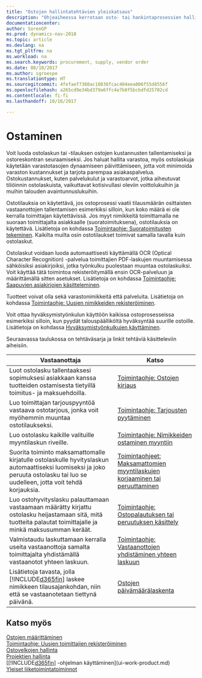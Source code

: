 ```yaml
---
title: "Ostojen hallintatehtävien yleiskatsaus"
description: "Ohjeaiheessa kerrotaan osto- tai hankintaprosessien hallinnasta ja selitetään muun muassa ostolaskujen ja -tilausten käyttöä."
documentationcenter: 
author: SorenGP
ms.prod: dynamics-nav-2018
ms.topic: article
ms.devlang: na
ms.tgt_pltfrm: na
ms.workload: na
ms.search.keywords: procurement, supply, vendor order
ms.date: 08/10/2017
ms.author: sgroespe
ms.translationtype: HT
ms.sourcegitcommit: 4fefaef7380ac10836fcac404eea006f55d8556f
ms.openlocfilehash: a265cd9e34bd379a6ffc4e7b8f5bcbdfd25702cd
ms.contentlocale: fi-fi
ms.lasthandoff: 10/16/2017

---
```

# <a name="purchasing"></a>Ostaminen
Voit luoda ostolaskun tai -tilauksen ostojen kustannusten tallentamiseksi ja ostoreskontran seuraamiseksi. Jos haluat hallita varastoa, myös ostolaskuja käytetään varastotasojen dynaamiseen päivittämiseen, jotta voit minimoida varaston kustannukset ja tarjota parempaa asiakaspalvelua. Ostokustannukset, kuten palvelukulut ja varastoarvot, jotka aiheutuvat tiliöinnin ostolaskuista, vaikuttavat kotisivullasi oleviin voittolukuihin ja muihin talouden avaintunnuslukuihin.

Ostotilauksia on käytettävä, jos ostoprosessi vaatii tilausmäärän osittaisten vastaanottojen tallentamisen esimerkiksi silloin, kun koko määrä ei ole kerralla toimittajan käytettävissä. Jos myyt nimikkeitä toimittamalla ne suoraan toimittajalta asiakkaalle (suoratoimituksena), ostotilauksia on käytettävä. Lisätietoja on kohdassa [Toimintaohje: Suoratoimitusten tekeminen](sales-how-drop-shipment.md). Kaikilta muilta osin ostotilaukset toimivat samalla tavalla kuin ostolaskut.

Ostolaskut voidaan luoda automaattisesti käyttämällä OCR (Optical Character Recognition) -palvelua toimittajien PDF-laskujen muuntamisessa sähköisiksi asiakirjoiksi, jotka työnkulku puolestaan muuntaa ostolaskuiksi. Voit käyttää tätä toimintoa rekisteröitymällä ensin OCR-palveluun ja määrittämällä sitten asetukset. Lisätietoja on kohdassa [Toimintaohje: Saapuvien asiakirjojen käsitteleminen](across-process-income-documents.md).      

Tuotteet voivat olla sekä varastonimikkeitä että palveluita. Lisätietoja on kohdassa [Toimintaohje: Uusien nimikkeiden rekisteröiminen](inventory-how-register-new-items.md).

Voit ottaa hyväksymistyönkulun käyttöön kaikissa ostoprosesseissa esimerkiksi silloin, kun pyydät talouspäälliköltä hyväksyntää suurille ostoille. Lisätietoja on kohdassa [Hyväksymistyönkulkujen käyttäminen](across-how-use-approval-workflows.md).

Seuraavassa taulukossa on tehtäväsarja ja linkit tehtäviä käsitteleviin aiheisiin.

| Vastaanottaja | Katso |
| --- | --- |
| Luot ostolasku tallentaaksesi sopimuksesi asiakkaan kanssa tuotteiden ostamisesta tietyillä toimitus- ja maksuehdoilla. |[Toimintaohje: Ostojen kirjaus](purchasing-how-record-purchases.md) |
|Luo toimittajan tarjouspyyntöä vastaava ostotarjous, jonka voit myöhemmin muuntaa ostotilaukseksi.|[Toimintaohje: Tarjousten pyytäminen](purchasing-how-request-quotes.md)|
| Luo ostolasku kaikille valituille myyntilaskun riveille. |[Toimintaohje: Nimikkeiden ostaminen myyntiin](purchasing-how-purchase-products-sale.md) |
| Suorita toiminto maksamattomalle kirjatulle ostolaskulle hyvityslaskun automaattiseksi luomiseksi ja joko peruuta ostolasku tai luo se uudelleen, jotta voit tehdä korjauksia. |[Toimintaohjeet: Maksamattomien myyntilaskujen korjaaminen tai peruuttaminen](purchasing-how-correct-cancel-unpaid-purchase-invoices.md) |
| Luo ostohyvityslasku palauttamaan vastaamaan määrätty kirjattu ostolasku heijastamaan sitä, mitä tuotteita palautat toimittajalle ja minkä maksusumman keräät. |[Toimintaohje: Ostopalautuksen tai peruutuksen käsittely](purchasing-how-register-new-vendors.md) |
|Valmistaudu laskuttamaan kerralla useita vastaanottoja samalta toimittajalta yhdistämällä vastaanotot yhteen laskuun.|[Toimintaohje: Vastaanottojen yhdistäminen yhteen laskuun](purchasing-how-to-combine-receipts.md)|
| Lisätietoja tavasta, jolla [!INCLUDE[d365fin](includes/d365fin_md.md)] laskee nimikkeen tilausajankohdan, niin että se vastaanotetaan tiettynä päivänä.|[Ostojen päivämäärälaskenta](purchasing-date-calculation-for-purchases.md)|

## <a name="see-also"></a>Katso myös
[Ostojen määrittäminen](purchasing-setup-purchasing.md)  
[Toimintaohje: Uusien toimittajien rekisteröiminen](purchasing-how-register-new-vendors.md)  
[Ostovelkojen hallinta](payables-manage-payables.md)  
[Projektien hallinta](projects-manage-projects.md)    
[[!INCLUDE[d365fin](includes/d365fin_md.md)] -ohjelman käyttäminen](ui-work-product.md)  
[Yleiset liiketoimintatoiminnot](ui-across-business-areas.md)

## 

